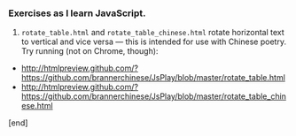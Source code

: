 ### Exercises as I learn JavaScript. 

 1. `rotate_table.html` and `rotate_table_chinese.html` rotate horizontal text to vertical and vice versa — this is intended for use with Chinese poetry. Try running (not on Chrome, though):
  * http://htmlpreview.github.com/?https://github.com/brannerchinese/JsPlay/blob/master/rotate_table.html
  * http://htmlpreview.github.com/?https://github.com/brannerchinese/JsPlay/blob/master/rotate_table_chinese.html

[end]
